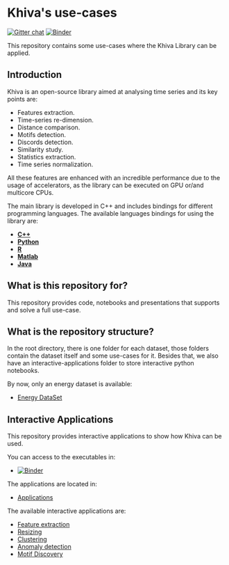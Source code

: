# Khiva's use-cases

[![Gitter chat](https://badges.gitter.im/shapelets-io/Lobby.svg)](https://gitter.im/shapelets-io/khiva-use-cases?utm_source=share-link&utm_medium=link&utm_campaign=share-link/tree/interactive-use-cases)
[![Binder](https://mybinder.org/badge.svg)](https://mybinder.org/v2/gh/shapelets/khiva-use-cases/master?filepath=interactive-applications)

This repository contains some use-cases where the Khiva Library can be applied. 

## Introduction 

Khiva is an open-source library aimed at analysing time series and its key points are: 

* Features extraction.
* Time-series re-dimension.
* Distance comparison.
* Motifs detection.
* Discords detection.
* Similarity study.
* Statistics extraction.
* Time series normalization.

All these features are enhanced with an incredible performance due to the usage of accelerators, as the library can 
be executed on GPU or/and multicore CPUs.

The main library is developed in C++ and includes bindings for different programming languages.
The available languages bindings for using the library are:

* **[C++](https://github.com/shapelets/khiva)**
* **[Python](https://github.com/shapelets/khiva-python)**
* **[R](https://github.com/shapelets/khiva-r)**
* **[Matlab](https://github.com/shapelets/khiva-matlab)**
* **[Java](https://github.com/shapelets/khiva-java)**

## What is this repository for? 

This repository provides code, notebooks and presentations that supports and solve a full use-case. 

## What is the repository structure? 
In the root directory, there is one folder for each dataset, those folders contain the dataset itself and some use-cases for it. Besides that, we also have an interactive-applications folder to store interactive python notebooks.

By now, only an energy dataset is available:

* [Energy DataSet](https://github.com/shapelets/use-cases/tree/master/energy)

## Interactive Applications

This repository provides interactive applications to show how Khiva can be used. 

You can access to the executables in:

* [![Binder](https://mybinder.org/badge.svg)](https://mybinder.org/v2/gh/shapelets/khiva-use-cases/master?filepath=interactive-applications)

The applications are located in: 

* [Applications](https://github.com/shapelets/use-cases/tree/master/interactive-applications)

The available interactive applications are:

* [Feature extraction](https://github.com/shapelets/use-cases/tree/master/interactive-applications/features-extraction)
* [Resizing](https://github.com/shapelets/use-cases/tree/master/interactive-applications/resizing)
* [Clustering](https://github.com/shapelets/use-cases/tree/master/interactive-applications/clustering)
* [Anomaly detection](https://github.com/shapelets/use-cases/tree/master/interactive-applications/anomaly-detection)
* [Motif Discovery](https://github.com/shapelets/use-cases/tree/master/interactive-applications/motif-discovery)

